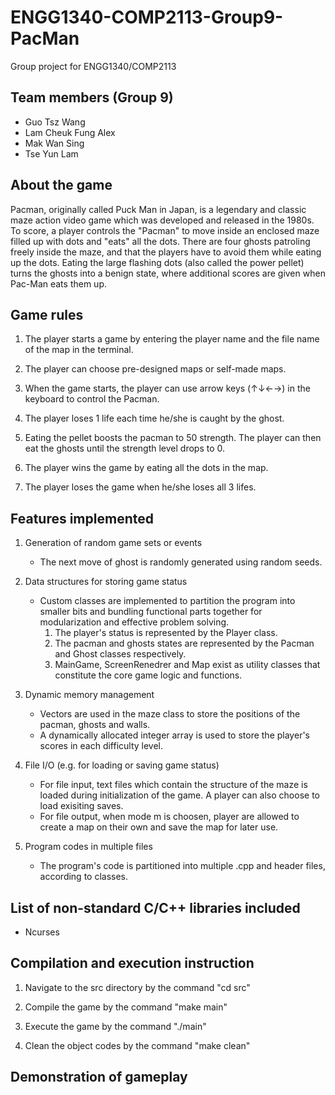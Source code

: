 # ENGG1340-COMP2113-Group9-PacMan
Group project for ENGG1340/COMP2113 

## Team members (Group 9)
* Guo Tsz Wang
* Lam Cheuk Fung Alex
* Mak Wan Sing
* Tse Yun Lam

## About the game

Pacman, originally called Puck Man in Japan, is a legendary and classic maze action video game which was developed and released in the 1980s. To score, a player controls the "Pacman" to move inside an enclosed maze filled up with dots and "eats" all the dots. There are four ghosts patroling freely inside the maze, and that the players have to avoid them while eating up the dots. Eating the large flashing dots (also called the power pellet) turns the ghosts into a benign state, where additional scores are given when Pac-Man eats them up.

## Game rules

1. The player starts a game by entering the player name and the file name of the map in the terminal.

2. The player can choose pre-designed maps or self-made maps.

3. When the game starts, the player can use arrow keys (↑↓←→) in the keyboard to control the Pacman.

4. The player loses 1 life each time he/she is caught by the ghost.

5. Eating the pellet boosts the pacman to 50 strength. The player can then eat the ghosts until the strength level drops to 0.

6. The player wins the game by eating all the dots in the map.

7. The player loses the game when he/she loses all 3 lifes.


## Features implemented
1.  Generation of random game sets or events
    * The next move of ghost is randomly generated using random seeds.

2.  Data structures for storing game status
    * Custom classes are implemented to partition the program into smaller bits and bundling functional parts together for modularization and effective problem solving.
        1. The player's status is represented by the Player class.
        2. The pacman and ghosts states are represented by the Pacman and Ghost classes respectively.
        3. MainGame, ScreenRenedrer and Map exist as utility classes that constitute the core game logic and functions.

3.  Dynamic memory management
    * Vectors are used in the maze class to store the positions of the pacman, ghosts and walls.
    * A dynamically allocated integer array is used to store the player's scores in each difficulty level.

4.  File I/O (e.g. for loading or saving game status)
    * For file input, text files which contain the structure of the maze is loaded during initialization of the game. A player can also choose to load exisiting saves.
    * For file output, when mode m is choosen, player are allowed to create a map on their own and save the map for later use. 

5.  Program codes in multiple files
    * The program's code is partitioned into multiple .cpp and header files, according to classes.

## List of non-standard C/C++ libraries included

* Ncurses

## Compilation and execution instruction
1. Navigate to the src directory by the command "cd src"

2. Compile the game by the command "make main"

3. Execute the game by the command "./main"

4. Clean the object codes by the command "make clean"

## Demonstration of gameplay


